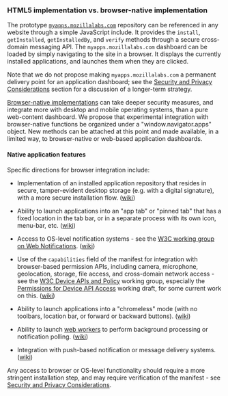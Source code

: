 ### HTML5 implementation vs. browser-native implementation

The prototype [`myapps.mozillalabs.com`](http://wiki.mozilla.org/Labs/Apps/MyApps) repository can be referenced in any website through a simple JavaScript include.  It provides the `install`, `getInstalled`, `getInstalledBy`, and `verify` methods through a secure cross-domain messaging API.    The `myapps.mozillalabs.com` dashboard can be loaded by simply navigating to the site in a browser.  It displays the currently installed applications, and launches them when they are clicked.

Note that we do not propose making `myapps.mozillalabs.com` a permanent delivery point for an application dashboard; see the <a href="security.html">Security and Privacy Considerations</a> section for a discussion of a longer-term strategy. <!-- FIXME: also a wiki link here? -->

[Browser-native implementations](http://wiki.mozilla.org/Labs/Apps/Browser_Native_Repository) can take deeper security measures, and integrate more with desktop and mobile operating systems, than a pure web-content dashboard.  We propose that experimental integration with browser-native functions be organized under a "window.navigator.apps" object.  New methods can be attached at this point and made available, in a limited way, to browser-native or web-based application dashboards.


#### Native application features
Specific directions for browser integration include:

* Implementation of an installed application repository that resides in secure, tamper-evident desktop storage (e.g. with a digital signature), with a more secure installation flow. ([wiki](http://wiki.mozilla.org/Labs/Apps/Browser_Native_Repositories#Security))

* Ability to launch applications into an "app tab" or "pinned tab" that has a fixed location in the tab bar, or in a separate process with its own icon, menu-bar, etc. ([wiki](http://wiki.mozilla.org/Labs/Apps/Browser_Native_Repository#AppTab))

* Access to OS-level notification systems - see the <a href="http://www.w3.org/2010/web-notifications/">W3C working group on Web Notifications</a>. ([wiki](http://wiki.mozilla.org/Labs/Apps/Notifications))

* Use of the `capabilities` field of the manifest for integration with browser-based permission APIs, including camera, microphone, geolocation, storage, file access, and cross-domain network access - see the <a href="http://www.w3.org/2009/dap/">W3C Device APIs and Policy</a> working group, especially the <a href="http://www.w3.org/TR/2010/WD-api-perms-20101005/">Permissions for Device API Access</a> working draft, for some current work on this. ([wiki](http://wiki.mozilla.org/Labs/Apps/Manifests#Capabilities))

* Ability to launch applications into a "chromeless" mode (with no toolbars, location bar, or forward or backward buttons). ([wiki](http://wiki.mozilla.org/Labs/Apps/Browser_Native_Repository#Chromeless))

* Ability to launch <a href="http://www.whatwg.org/specs/web-workers/current-work/">web workers</a> to perform background processing or notification polling. ([wiki](http://wiki.mozilla.org/Labs/Apps/Background_Processing))

* Integration with push-based notification or message delivery systems. ([wiki](http://wiki.mozilla.org/Labs/Apps/Notifications#Push))

Any access to browser or OS-level functionality should require a more stringent installation step, and may require verification of the manifest - see <a href="security.html">Security and Privacy Considerations</a>.
